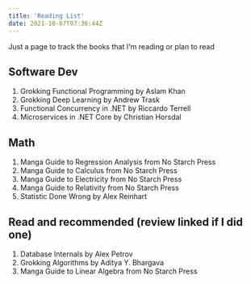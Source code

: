 ```yaml
---
title: 'Reading List'
date: 2021-10-07T07:36:44Z
---
```


Just a page to track the books that I'm reading or plan to read

## Software Dev

1. Grokking Functional Programming by Aslam Khan
1. Grokking Deep Learning by Andrew Trask
1. Functional Concurrency in .NET by Riccardo Terrell
1. Microservices in .NET Core by Christian Horsdal

## Math

1. Manga Guide to Regression Analysis from No Starch Press
1. Manga Guide to Calculus from No Starch Press
1. Manga Guide to Electricity from No Starch Press
1. Manga Guide to Relativity from No Starch Press
1. Statistic Done Wrong by Alex Reinhart

## Read and recommended (review linked if I did one)

1. Database Internals by Alex Petrov
1. Grokking Algorithms by Aditya Y. Bhargava
1. Manga Guide to Linear Algebra from No Starch Press
